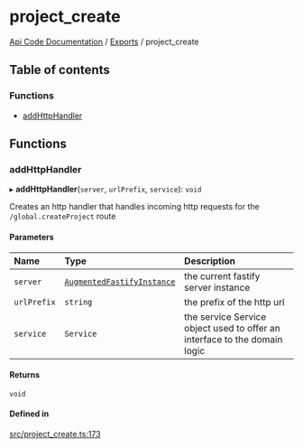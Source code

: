# project\_create
 
[Api Code Documentation](../README.md) / [Exports](../modules.md) / project\_create

## Table of contents

### Functions

- [addHttpHandler](project_create.md#addhttphandler)

## Functions

### addHttpHandler

▸ **addHttpHandler**(`server`, `urlPrefix`, `service`): `void`

Creates an http handler that handles incoming http requests for the `/global.createProject` route

#### Parameters

| Name | Type | Description |
| :------ | :------ | :------ |
| `server` | [`AugmentedFastifyInstance`](../interfaces/types.AugmentedFastifyInstance.md) | the current fastify server instance |
| `urlPrefix` | `string` | the prefix of the http url |
| `service` | `Service` | the service Service object used to offer an interface to the domain logic |

#### Returns

`void`

#### Defined in

[src/project_create.ts:173](https://github.com/openkfw/TruBudget/blob/e3c318d/api/src/project_create.ts#L173)
